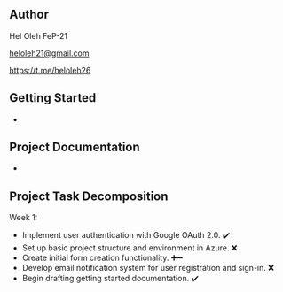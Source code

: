 ## Author
Hel Oleh FeP-21

heloleh21@gmail.com

https://t.me/heloleh26

## Getting Started
 -

## Project Documentation
 -

## Project Task Decomposition
Week 1:
- Implement user authentication with Google OAuth 2.0. ✔️
- Set up basic project structure and environment in Azure. ❌
- Create initial form creation functionality. ➕➖
- Develop email notification system for user registration and sign-in. ❌
- Begin drafting getting started documentation. ✔️
